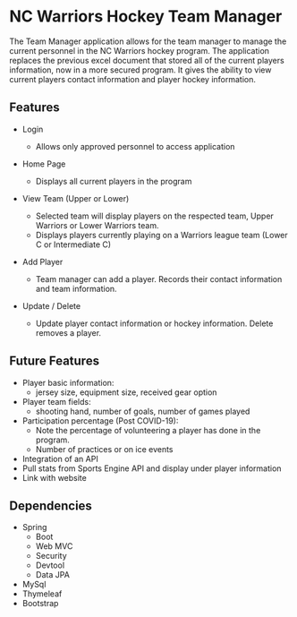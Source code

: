 # NC Warriors Hockey Team Manager
The Team Manager application allows for the team manager to manage the current personnel in the NC Warriors hockey program. The application replaces the previous excel document that stored all of the current players information, now in a more secured program. It gives the ability to view current players contact information and player hockey information.


## Features
- Login
  - Allows only approved personnel to access application

- Home Page
  - Displays all current players in the program

- View Team (Upper or Lower)
  - Selected team will display players on the respected team, Upper Warriors or Lower Warriors team. 
  - Displays players currently playing on a Warriors league team (Lower C or Intermediate C) 
  
- Add Player
  - Team manager can add a player. Records their contact information and team information.
  
- Update / Delete
  - Update player contact information or hockey information. Delete removes a player.
  
## Future Features
- Player basic information: 
  - jersey size, equipment size, received gear option
- Player team fields: 
  - shooting hand, number of goals, number of games played
- Participation percentage (Post COVID-19): 
  - Note the percentage of volunteering a player has done in the program. 
  - Number of practices or on ice events 
- Integration of an API
- Pull stats from Sports Engine API and display under player information
- Link with website

## Dependencies
- Spring
  - Boot
  - Web MVC
  - Security
  - Devtool
  - Data JPA
- MySql
- Thymeleaf
- Bootstrap



